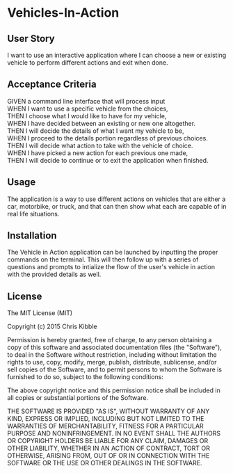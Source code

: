 # Vehicles-In-Action

## User Story 
I want to use an interactive application where I can choose a new or existing vehicle to perform different actions and exit when done.

## Acceptance Criteria 
GIVEN a command line interface that will process input
<br>
WHEN I want to use a specific vehicle from the choices,
<br>
THEN I choose what I would like to have for my vehicle,
<br>
WHEN I have decided between an existing or new one altogether.
<br>
THEN I will decide the details of what I want my vehicle to be,
<br>
WHEN I proceed to the details portion regardless of previous choices.
<br>
THEN I will decide what action to take with the vehicle of choice.
<br>
WHEN I have picked a new action for each previous one made, 
<br>
THEN I will decide to continue or to exit the application when finished.

## Usage 

The application is a way to use different actions on vehicles that are either a car, motorbike, or truck, and that can then show what each are capable of in real life situations. 

## Installation 

The Vehicle in Action application can be launched by inputting the proper commands on the terminal. This will then follow up with a series of questions and prompts to intialize the flow of the user's vehicle in action with the provided details as well.

## License
The MIT License (MIT)

Copyright (c) 2015 Chris Kibble

Permission is hereby granted, free of charge, to any person obtaining a copy of this software and associated documentation files (the "Software"), to deal in the Software without restriction, including without limitation the rights to use, copy, modify, merge, publish, distribute, sublicense, and/or sell copies of the Software, and to permit persons to whom the Software is furnished to do so, subject to the following conditions:

The above copyright notice and this permission notice shall be included in all copies or substantial portions of the Software.

THE SOFTWARE IS PROVIDED "AS IS", WITHOUT WARRANTY OF ANY KIND, EXPRESS OR IMPLIED, INCLUDING BUT NOT LIMITED TO THE WARRANTIES OF MERCHANTABILITY, FITNESS FOR A PARTICULAR PURPOSE AND NONINFRINGEMENT. IN NO EVENT SHALL THE AUTHORS OR COPYRIGHT HOLDERS BE LIABLE FOR ANY CLAIM, DAMAGES OR OTHER LIABILITY, WHETHER IN AN ACTION OF CONTRACT, TORT OR OTHERWISE, ARISING FROM, OUT OF OR IN CONNECTION WITH THE SOFTWARE OR THE USE OR OTHER DEALINGS IN THE SOFTWARE.